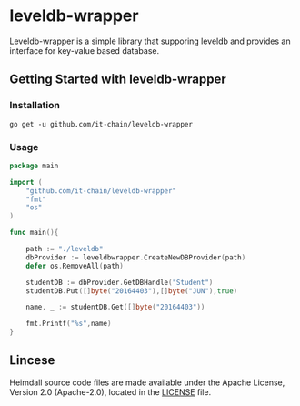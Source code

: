 # leveldb-wrapper

Leveldb-wrapper is a simple library that supporing leveldb and provides an interface for key-value based database.

## Getting Started with leveldb-wrapper

### Installation

```
go get -u github.com/it-chain/leveldb-wrapper
```

### Usage

```Go
package main

import (
	"github.com/it-chain/leveldb-wrapper"
	"fmt"
	"os"
)

func main(){

	path := "./leveldb"
	dbProvider := leveldbwrapper.CreateNewDBProvider(path)
	defer os.RemoveAll(path)

	studentDB := dbProvider.GetDBHandle("Student")
	studentDB.Put([]byte("20164403"),[]byte("JUN"),true)

	name, _ := studentDB.Get([]byte("20164403"))

	fmt.Printf("%s",name)
}
```



## Lincese

Heimdall source code files are made available under the Apache License, Version 2.0 (Apache-2.0), located in the [LICENSE](LICENSE) file.